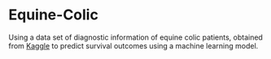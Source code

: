 # Equine-Colic
Using a data set of diagnostic information of equine colic patients, obtained from [Kaggle](https://www.kaggle.com/datasets/uciml/horse-colic) to predict survival outcomes using a machine learning model.
